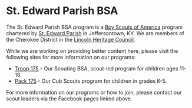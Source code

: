 # St. Edward Parish BSA

The St. Edward Parish BSA program is a [Boy Scouts of America](https://scouting.org) program chartered by [St. Edward Parish](http://stedward.church) in Jeffersontown, KY. We are members of the Cherokee District in the [Lincoln Heritage Council](http://lhcbsa.org).

While we are working on providing better content here, please visit the following sites for more information on our programs:

- [Troop 175](https://www.facebook.com/Troop175KY/) - Our Scouting BSA, scout-led program for children ages 11-18.
- [Pack 175](https://www.facebook.com/LHCPack175/) - Our Cub Scouts program for children in grades K-5.

For more information on our programs or how to join, please contact our scout leaders via the Facebook pages linked above.
